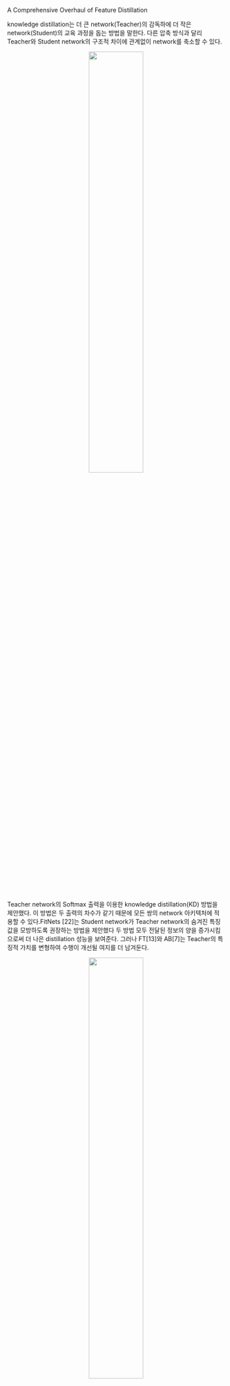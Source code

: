 A Comprehensive Overhaul of Feature Distillation


knowledge distillation는 더 큰 network(Teacher)의 감독하에 더 작은 network(Student)의 교육 과정을 돕는 방법을 말한다. 다른 압축 방식과 달리 Teacher와 Student network의 구조적 차이에 관계없이 network를 축소할 수 있다.

<p align="center"><img src="https://user-images.githubusercontent.com/45933225/79970850-8227d780-84ce-11ea-95e7-7dd09174ee43.png" width="50%"></p>

Teacher network의 Softmax 출력을 이용한 knowledge distillation(KD) 방법을 제안했다. 이 방법은 두 출력의 차수가 같기 때문에 모든 쌍의 network 아키텍처에 적용할 수 있다.FitNets [22]는 Student network가 Teacher network의 숨겨진 특징 값을 모방하도록 권장하는 방법을 제안했다
두 방법 모두 전달된 정보의 양을 증가시킴으로써 더 나은 distillation 성능을 보여준다. 그러나 FT[13]와 AB[7]는 Teacher의 특징적 가치를 변형하여 수행이 개선될 여지를 더 남겨둔다.

<p align="center"><img src="https://user-images.githubusercontent.com/45933225/79970870-88b64f00-84ce-11ea-8413-f156843a7c1a.png" width="50%"></p>

여기서 Tt , Ts, d 는 각각 Teacher transform, Student transform, distillation 특성 거리이며 이번 논문에ㄴ서는 여기서 하나 더 추가된 distillation 특성 위치 다양한 설계 측면의 조사를 통해 설계된 새로운 feature distillation loss을 제안함으로써 feature distillation 성능을 더욱 향상시킨다. 

feature 차원 Tt와 Ts를 각각 일치시키기 위해 Ft와 Fs를 변환한다. 변환된 feature 사이의 거리 d는 loss 함수 Ldistill로 사용된다

<p align="center"><img src="https://user-images.githubusercontent.com/45933225/79970888-910e8a00-84ce-11ea-997f-af2f1d103e9e.png" width="50%"></p>

Student network는 distillation loss Ldistill을 최소화하여 교육한다

feature distillation loss의 설계 측면은 Teacher transform, Student transform, distillation feature 위치 및 거리 함수의 4가지 범주로 분류된다.
Teacher transform 
Teacher를 변화시키는 Tt는 Teacher의 hidden feature를 전달하기 쉬운 형태로 바꾼다.
feature distillation의 중요한 부분이며 또한 distillation에서 정보가 누락된 주요 원인이다.
Teacher transform을 위해 Margin ReLU라고 불리는 새로운 ReLU 활성화를 사용한다. 우리의 Margin ReLU에서는 음성(부정) 정보가 억제되는 동안, 양성(유익한) 정보가 아무런 transform 없이 사용된다.
Student transform
teacher transform Tt와 동일한 기능을 사용한다.
1*1 convolutional 레이어를 Student transform으로 사용하여 Teacher와 feature 차원을 일치시킨다. 이 경우 Student의 feature 사이즈는 줄어들지 않고 오히려 커지기 때문에 정보가 누락되지 않는다.
Distillation feature position
distillation loss을 설계하여 pre-ReLU라고 하는 ReLU 함수 앞에 feature을 가져오게 한다. 양의 값과 음의 값은 변형없이 pre-ReLU 위치에서 유지된다.
Distance function
pre-ReLU 정보는 Teacher에서 Student로 전달되지만, pre-ReLU 기능의 음수 값에는 불리한 정보가 포함된다.
negative region에대한 정보의 distillation를 건너뛰도록 고안된 부분 L2 거리라고 불리는 새로운 거리 함수를 제안한다.
우리가 제안한 방법에서 distillation 위치는 첫 번째 ReLU와 레이어 block의 끝 사이에 있다. 이 위치 지정은 Student가 Teacher가 ReLU를 통과하기 전에 보존된 정보에 도달할 수 있도록 한다. 

<p align="center"><img src="https://user-images.githubusercontent.com/45933225/79970888-910e8a00-84ce-11ea-997f-af2f1d103e9e.png" width="50%"></p>

Loss Function
Teacher의 값이 긍정적이면 Student은 Teacher와 같은 값을 생산해야 한다. 반대로 Teacher의 값이 부정적이면 Student은 0보다 작은 값을 만들어 뉴런의 활성화 상태를 동일하게 만들어야 한다.
Student의 가치를 0 이하로 만들기 위해서는 margin이 요구된다는 점에 주목했다. 따라서, 우리는 긍정적인 가치를 유지하면서 부정적인 margin을 주는 Teacher transform을 제안한다.

<p align="center"><img src="https://user-images.githubusercontent.com/45933225/79970930-a1bf0000-84ce-11ea-9f1b-bc3b35adfecc.png" width="50%"></p>

margin 값이 0보다 작다.우리는 이 기능을 Margin ReLU로 한다. Margin ReLU는 teacher의 부정적인 값보다 따라 하기 쉬운 negative Margin을 제공하도록 설계되었다. Teacher의 weight 값을 반영하지 않는 임의의 스칼라 값으로 margin을 설정했다.

Student transform의 경우, 1*1 convolution layer [22, 7]와 batch normalization layer로 구성된 regressor를 사용한다.

<p align="center"><img src="https://user-images.githubusercontent.com/45933225/79970966-ac799500-84ce-11ea-9918-823861be0138.png" width="50%"></p>

negative Teacher responses의 경우, Student response가 목표값보다 높으면 감소해야 하지만, Student response 목표값보다 낮으면, 그 가치와 상관없이 ReLU에 의해 똑같이 차단되기 때문에증가시킬 필요는 없다.

<p align="center"><img src="https://user-images.githubusercontent.com/45933225/79970985-b3a0a300-84ce-11ea-904b-171382603021.png" width="50%"></p>

T는 teacher의 feature을 위한 자리, S는 Student의 feature을 위한 자리. 우리가 제안한 방법은 Teacher로서는 margin ReLU mc(x)를, Student transform으로는 1*1 convolution layer로 구성된 regressor r(.)를, 거리 함수로서는 부분 L2 거리(dp)를 사용한다. 제안된 방법의 distillation loss는 다음과 같다.
 
<p align="center"><img src="https://user-images.githubusercontent.com/45933225/79971011-bdc2a180-84ce-11ea-923b-8c0716703686.png" width="50%"></p>

distillation loss Ldistill을 이용한 지속적인 distillation로 수행된다. 따라서 최종 loss 기능은 distillation loss과 task loss의 합이다.

<p align="center"><img src="https://user-images.githubusercontent.com/45933225/79971033-c3b88280-84ce-11ea-8ba7-21cd42e7bffc.png" width="50%"></p>

Task loss란 network의 task로 지정되는 loss을 말한다.


Batch normalization
Teacher의 batch normalization layer의 모드는 정보를 distillation할 때 훈련 모드가 되어야 한다. 이를위해 1*1 conolutional layer 다음에 batch normalization layer를 붙여 Student transform으로 사용하고, Teacher로부터 얻은 knowledge을 training mode로 가져온다.


<p align="center"><img src="https://user-images.githubusercontent.com/45933225/79970850-8227d780-84ce-11ea-95e7-7dd09174ee43.png" width="50%"></p>
<p align="center"><img src="https://user-images.githubusercontent.com/45933225/79970870-88b64f00-84ce-11ea-8413-f156843a7c1a.png" width="50%"></p>
<p align="center"><img src="
https://user-images.githubusercontent.com/45933225/79970888-910e8a00-84ce-11ea-997f-af2f1d103e9e.png" width="50%"></p>
<p align="center"><img src="https://user-images.githubusercontent.com/45933225/79970888-910e8a00-84ce-11ea-997f-af2f1d103e9e.png" width="50%"></p>
<p align="center"><img src="https://user-images.githubusercontent.com/45933225/79970930-a1bf0000-84ce-11ea-9f1b-bc3b35adfecc.png" width="50%"></p>
<p align="center"><img src="https://user-images.githubusercontent.com/45933225/79970966-ac799500-84ce-11ea-9918-823861be0138.png" width="50%"></p>
<p align="center"><img src="https://user-images.githubusercontent.com/45933225/79970985-b3a0a300-84ce-11ea-904b-171382603021.png" width="50%"></p>
<p align="center"><img src="https://user-images.githubusercontent.com/45933225/79971011-bdc2a180-84ce-11ea-923b-8c0716703686.png" width="50%"></p>
<p align="center"><img src="https://user-images.githubusercontent.com/45933225/79971033-c3b88280-84ce-11ea-8ba7-21cd42e7bffc.png" width="50%"></p>


